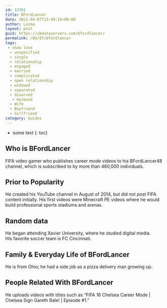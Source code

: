 ```yaml
---
id: 13761
title: BFordLancer
date: 2021-04-07T13:49:15+00:00
author: Laima
layout: post
guid: https://ukdataservers.com/bfordlancer/
permalink: /04/07/bfordlancer
tags:
 - show love
  - unspecified
  - single
  - relationship
  - engaged
  - married
  - complicated
  - open relationship
  - widowed
  - separated
  - divorced
   - Husband
  - Wife
  - Boyfriend
  - Girlfriend
category: Guides
---
```


* some text
{: toc}


## Who is BFordLancer
                  
                  
                  
FIFA video gamer who publishes career mode videos to his BFordLancer48 channel, which is subscribed to by more than 460,000 individuals.
                  
              
            
              
            
                
                
                
## Prior to Popularity
                  
                  
                  
He created his YouTube channel in August of 2014, but did not post FIFA content initially. His first videos were Minecraft PE videos where he would build professional sports stadiums and arenas.
                  
              
            
              
            
                
                
                
## Random data
                  
                  
                  
He began attending Xavier University, where he studied digital media. His favorite soccer team is FC Cincinnati.
                  
              
            
              
            
                
                
                
## Family & Everyday Life of BFordLancer
                  
                  
                  
He is from Ohio; he had a side job as a pizza delivery man growing up.
                  
              
            
              
            
                
                
                
## People Related With BFordLancer
                  
                  
                  
He uploads videos with titles such as &#8220;FIFA 16 Chelsea Career Mode | Chelsea Sign Gareth Bale! | Episode #1.&#8221;
                  
              
            
              
            
                
              
            
              
              
            
            
              
            
          
          
          